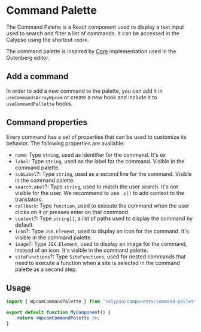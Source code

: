 # Command Palette

The Command Palette is a React component used to display a text input used to search and filter a list of commands. It can be accessed in the Calypso using the shortcut `cmd+k`.

The command palette is inspired by [Core](https://github.com/WordPress/gutenberg/blob/trunk/packages/commands/README.md) implementation used in the Gutenberg editor.

## Add a command

In order to add a new command to the palette, you can add it in `useCommandsArrayWpcom` or create a new hook and include it to `useCommandPallette` hooks.

## Command properties

Every command has a set of properties that can be used to customize its behavior. The following properties are available:

- `name`: Type `string`, used as identifier for the command. It's ex
- `label`: Type `string`, used as the label for the command. Visible in the command palette.
- `subLabel`?: Type `string`, used as a second line for the command. Visible in the command palette.
- `searchLabel`?: Type `string`, used to match the user search. It's not visible for the user. We recommend to use `_x()` to add context to the translators.
- `callback`: Type `function`, used to execute the command when the user clicks on it or presses enter on that command.
- `context`?: Type `string[]`, a list of paths used to display the command by default.
- `icon`?: Type `JSX.Element`, used to display an icon for the command. It's visible in the command palette.
- `image`?: Type `JSX.Element`, used to display an image for the command, instead of an icon. It's visible in the command palette.
- `siteFunctions`?: Type `SiteFunctions`, used for nested commands that need to execute a function when a site is selected in the command palette as a second step.

## Usage

```jsx
import { WpcomCommandPalette } from 'calypso/components/command-pallette/wpcom-command-pallette';

export default function MyComponent() {
	return <WpcomCommandPalette />;
}
```
